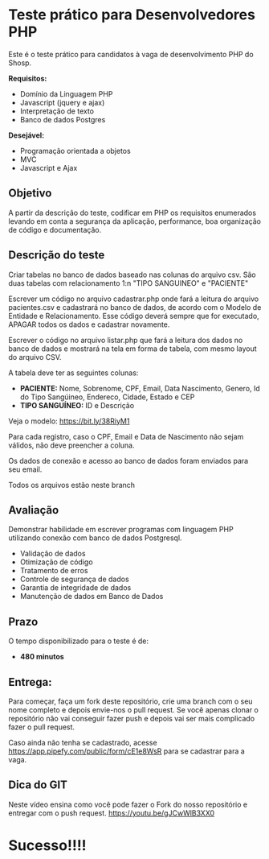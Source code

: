# Teste prático para Desenvolvedores PHP

Este é o teste prático para candidatos à vaga de desenvolvimento PHP do Shosp.

**Requisitos:**
- Domínio da Linguagem PHP
- Javascript (jquery e ajax)
- Interpretação de texto
- Banco de dados Postgres

**Desejável:**
- Programação orientada a objetos
- MVC
- Javascript e Ajax

## Objetivo

A partir da descrição do teste, codificar em PHP os requisitos enumerados levando em conta a segurança da aplicação, performance, boa organização de código e documentação.

## Descrição do teste

Criar tabelas no banco de dados baseado nas colunas do arquivo csv. São duas tabelas com relacionamento 1:n "TIPO SANGUINEO" e "PACIENTE"

Escrever um código no arquivo cadastrar.php onde fará a leitura do arquivo pacientes.csv e cadastrará no banco de dados, de acordo com o Modelo de Entidade e Relacionamento. Esse código deverá sempre que for executado, APAGAR todos os dados e cadastrar novamente.

Escrever o código no arquivo listar.php que fará a leitura dos dados no banco de dados e mostrará na tela em forma de tabela, com mesmo layout do arquivo CSV.

A tabela deve ter as seguintes colunas: 
- **PACIENTE:** Nome, Sobrenome, CPF, Email, Data Nascimento, Genero, Id do Tipo Sangúineo, Endereco, Cidade, Estado e CEP
- **TIPO SANGUÍNEO:** ID e Descrição

Veja o modelo: https://bit.ly/38RiyM1

Para cada registro, caso o CPF, Email e Data de Nascimento não sejam válidos, não deve preencher a coluna.

Os dados de conexão e acesso ao banco de dados foram enviados para seu email.

Todos os arquivos estão neste branch

## Avaliação

Demonstrar habilidade em escrever programas com linguagem PHP utilizando conexão com banco de dados Postgresql.

- Validação de dados
- Otimização de código
- Tratamento de erros
- Controle de segurança de dados
- Garantia de integridade de dados
- Manutenção de dados em Banco de Dados

## Prazo

O tempo disponibilizado para o teste é de:
- **480 minutos**

## Entrega:

Para começar, faça um fork deste repositório, crie uma branch com o seu nome completo e depois envie-nos o pull request. Se você apenas clonar o repositório não vai conseguir fazer push e depois vai ser mais complicado fazer o pull request.

Caso ainda não tenha se cadastrado, acesse https://app.pipefy.com/public/form/cE1e8WsR para se cadastrar para a vaga.

## Dica do GIT

Neste vídeo ensina como você pode fazer o Fork do nosso repositório e entregar com o push request. https://youtu.be/gJCwWlB3XX0

# Sucesso!!!!
